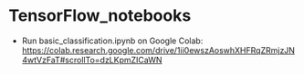 # TensorFlow_notebooks

- Run basic_classification.ipynb on Google Colab:
https://colab.research.google.com/drive/1ii0ewszAoswhXHFRqZRmjzJN4wtVzFaT#scrollTo=dzLKpmZICaWN


